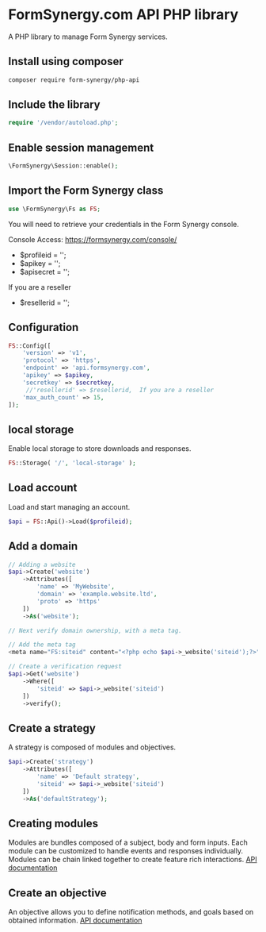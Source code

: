 # FormSynergy.com API PHP library

A PHP library to manage Form Synergy services.

## Install using composer
```bash
composer require form-synergy/php-api
```

## Include the library
```php
require '/vendor/autoload.php';
```

##  Enable session management
```PHP
\FormSynergy\Session::enable();
```

## Import the Form Synergy class
```PHP
use \FormSynergy\Fs as FS;
```

You will need to retrieve your credentials in the Form Synergy console.

Console Access: https://formsynergy.com/console/

- $profileid = '';
- $apikey = '';
- $apisecret = '';

If you are a reseller
- $resellerid = '';




## Configuration
```PHP
FS::Config([
    'version' => 'v1',
    'protocol' => 'https',
    'endpoint' => 'api.formsynergy.com',
    'apikey' => $apikey,
    'secretkey' => $secretkey,
     //'resellerid' => $resellerid,  If you are a reseller
    'max_auth_count' => 15,
]);
```

## local storage
Enable local storage to store downloads and responses. 
```PHP
FS::Storage( '/', 'local-storage' );
```

## Load account
Load and start managing an account.
```PHP
$api = FS::Api()->Load($profileid);
```
## Add a domain

```PHP
// Adding a website
$api->Create('website')
    ->Attributes([
        'name' => 'MyWebsite',
        'domain' => 'example.website.ltd',
        'proto' => 'https'
    ])
    ->As('website');
```
```PHP
// Next verify domain ownership, with a meta tag.

// Add the meta tag
<meta name="FS:siteid" content="<?php echo $api->_website('siteid');?>">

// Create a verification request
$api->Get('website')
    ->Where([
        'siteid' => $api->_website('siteid')
    ])
    ->verify();
```    

## Create a strategy
A strategy is composed of modules and objectives.
```PHP
$api->Create('strategy')
    ->Attributes([
        'name' => 'Default strategy',
        'siteid' => $api->_website('siteid')
    ])
    ->As('defaultStrategy');
```


## Creating modules
Modules are bundles composed of a subject, body and form inputs. Each module can be customized to handle events and responses individually. Modules can be chain linked together to create feature rich interactions. <a href="https://formsynergy.com/documentation/modules/">API documentation</a>



## Create an objective
An objective allows you to define notification methods, and goals based on obtained information. <a href="https://formsynergy.com/documentation/objectives/">API documentation</a>
